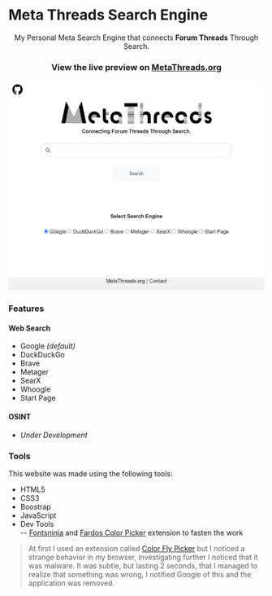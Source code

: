 
  

# Meta Threads Search Engine

  

<p align="center">My Personal Meta Search Engine that connects <strong>Forum Threads</strong>  Through Search.
</p>

  

### <p align="center">View the live preview on [MetaThreads.org](https://metathreads.org/)</p>

  

![Meta-Threads](https://raw.githubusercontent.com/0x00h/metathreads.org/main/screenshot.png)

  

### Features

  

#### Web Search

  

- Google *(default)*
- DuckDuckGo
- Brave
- Metager
- SearX
- Whoogle
- Start Page

#### OSINT

- *Under Development*

  
### Tools
This website was made using the following tools:
- HTML5
- CSS3
- Boostrap
- JavaScript
- Dev Tools  
-- [Fontsninja](https://chrome.google.com/webstore/detail/fonts-ninja/eljapbgkmlngdpckoiiibecpemleclhh) and [Fardos Color Picker](https://chrome.google.com/webstore/detail/color-by-fardos-color-pic/iibpgpkhpfggipbacjfeijkloidhmiei) extension to fasten the work

> At first I used an extension called [Color Fly Picker](https://chrome.google.com/webstore/detail/jjooglnnhopdfiiccjbkjdcpplgdkbmo) but I noticed a strange behavior in my browser, investigating further I noticed that it was malware. It was subtle, but lasting 2 seconds, that I managed to realize that something was wrong, 
> I notified Google of this and the application was removed.
> 

